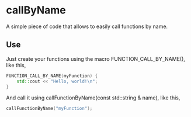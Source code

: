 # callByName
A simple piece of code that allows to easily call functions by name.

Use
---

Just create your functions using the macro FUNCTION_CALL_BY_NAME(), like this,

```cpp
FUNCTION_CALL_BY_NAME(myFunction) {
    std::cout << "Hello, world!\n";
}
```
And call it using callFunctionByName(const std::string & name), like this,

```cpp
callFunctionByName("myFunction");
```

    
